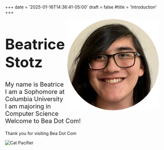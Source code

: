 +++
date = '2025-01-16T14:36:41-05:00'
draft = false
#title = 'Introduction'
+++

<!-- <h1 style="font-size:40px; text-align: center;">Beatrice Stotz</h1> -->


<img src="images/circleHeadshot.png" alt="Bea Headshot" width="300" height="300" style="float:right;" >
<h1 style="font-size:48px; ">Beatrice Stotz</h1>
<p style="font-size:20px; ">
My name is Beatrice<br>
I am a Sophomore at Columbia University<br>
I am majoring in Computer Science<br>
Welcome to Bea Dot Com!<br>
</p>
<!-- <img src="images/circleHeadshot.png" alt= "images" width="300" height="300" style="position: absolute; right:250px; top:200px;" > --> <!-- pulls image from static/images --> 
<!-- <img src="../files/circleHeadshot.png" alt="Bea Headshot" width="300" height="300" style="transform: translate(720px, -200px);" > -->


<!-- <div style="text-align: center;">
<p>test
<em>emphasized test</em></p>
</div> -->

Thank you for visiting Bea Dot Com

![Cat Pacifier](https://media1.tenor.com/m/59UA_u0IglwAAAAd/cat-pacifier.gif)
